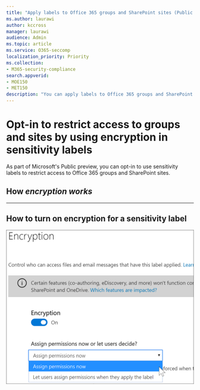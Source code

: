 ```yaml
---
title: "Apply labels to Office 365 groups and SharePoint sites (Public preview) "
ms.author: laurawi
author: kccross
manager: laurawi
audience: Admin
ms.topic: article
ms.service: O365-seccomp
localization_priority: Priority
ms.collection: 
- M365-security-compliance
search.appverid: 
- MOE150
- MET150
description: "You can apply labels to Office 365 groups and SharePoint sites. Sensitivity labels can use encryption to protect groups and sites."
---
```


# Opt-in to restrict access to groups and sites by using encryption in sensitivity labels

As part of Microsoft's Public preview, you can opt-in to use sensitivity labels to restrict access to Office 365 groups and SharePoint sites.

## How ***encryption works***

---

## How to turn on encryption for a sensitivity label


![Option to add user or admin defined permissions](media/sensitivity-label-user-or-admin-defined-permissions.png)
